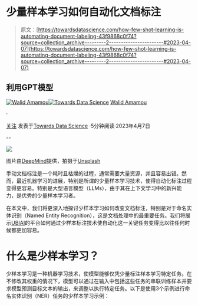 # 少量样本学习如何自动化文档标注

> 原文：[https://towardsdatascience.com/how-few-shot-learning-is-automating-document-labeling-43f9868c0f74?source=collection_archive---------2-----------------------#2023-04-07](https://towardsdatascience.com/how-few-shot-learning-is-automating-document-labeling-43f9868c0f74?source=collection_archive---------2-----------------------#2023-04-07)

## 利用GPT模型

[](https://walidamamou.medium.com/?source=post_page-----43f9868c0f74--------------------------------)[![Walid Amamou](../Images/c5ae089c59a5ff070f0f90ad63ee3817.png)](https://walidamamou.medium.com/?source=post_page-----43f9868c0f74--------------------------------)[](https://towardsdatascience.com/?source=post_page-----43f9868c0f74--------------------------------)[![Towards Data Science](../Images/a6ff2676ffcc0c7aad8aaf1d79379785.png)](https://towardsdatascience.com/?source=post_page-----43f9868c0f74--------------------------------) [Walid Amamou](https://walidamamou.medium.com/?source=post_page-----43f9868c0f74--------------------------------)

·

[关注](https://medium.com/m/signin?actionUrl=https%3A%2F%2Fmedium.com%2F_%2Fsubscribe%2Fuser%2F706f7e2641d7&operation=register&redirect=https%3A%2F%2Ftowardsdatascience.com%2Fhow-few-shot-learning-is-automating-document-labeling-43f9868c0f74&user=Walid+Amamou&userId=706f7e2641d7&source=post_page-706f7e2641d7----43f9868c0f74---------------------post_header-----------) 发表于[Towards Data Science](https://towardsdatascience.com/?source=post_page-----43f9868c0f74--------------------------------) ·5分钟阅读·2023年4月7日[](https://medium.com/m/signin?actionUrl=https%3A%2F%2Fmedium.com%2F_%2Fvote%2Ftowards-data-science%2F43f9868c0f74&operation=register&redirect=https%3A%2F%2Ftowardsdatascience.com%2Fhow-few-shot-learning-is-automating-document-labeling-43f9868c0f74&user=Walid+Amamou&userId=706f7e2641d7&source=-----43f9868c0f74---------------------clap_footer-----------)

--

[](https://medium.com/m/signin?actionUrl=https%3A%2F%2Fmedium.com%2F_%2Fbookmark%2Fp%2F43f9868c0f74&operation=register&redirect=https%3A%2F%2Ftowardsdatascience.com%2Fhow-few-shot-learning-is-automating-document-labeling-43f9868c0f74&source=-----43f9868c0f74---------------------bookmark_footer-----------)![](../Images/6ec1bdbc7b5261ca7850c4adbf1af6e4.png)

图片由[DeepMind](https://unsplash.com/@deepmind?utm_source=unsplash&utm_medium=referral&utm_content=creditCopyText)提供，拍摄于[Unsplash](https://unsplash.com/photos/Vqm8hzQIzic?utm_source=unsplash&utm_medium=referral&utm_content=creditCopyText)

手动文档标注是一个耗时且枯燥的过程，通常需要大量资源，并且容易出错。然而，最近机器学习的进展，特别是所谓的少量样本学习技术，使得自动化标注过程变得更容易。特别是大型语言模型（LLMs），由于其在上下文学习中的新兴能力，是优秀的少量样本学习者。

在本文中，我们将更深入地探讨少样本学习如何改变文档标注，特别是对于命名实体识别（Named Entity Recognition），这是文档处理中的最重要任务。我们将展示[UBIAI](https://ubiai.tools)的平台如何通过少样本标注技术使自动化这一关键任务变得比以往任何时候都更加容易。

# 什么是少样本学习？

少样本学习是一种机器学习技术，使模型能够仅凭少量标注样本学习特定任务。在不修改其权重的情况下，模型可以通过在输入中包括这些任务的串联训练样本并要求模型预测目标文本的输出，来调整以执行特定任务。以下是使用3个示例进行命名实体识别（NER）任务的少样本学习示例：
